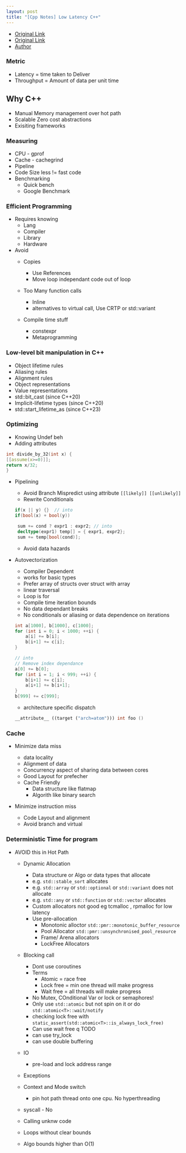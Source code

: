 ```yaml
---
layout: post
title: "[Cpp Notes] Low Latency C++"
---
```


* [Original Link](https://www.youtube.com/watch?v=EzmNeAhWqVs&ab_channel=CppNow)
* [Original Link](https://www.youtube.com/watch?v=5uIsadq-nyk&ab_channel=CppNow)
* [Author]()


### Metric 
*  Latency = time taken to Deliver 
*  Throughput = Amount of data per unit time

## Why C++
*  Manual Memory management over hot path
*  Scalable Zero cost abstractions
*  Exisiting frameworks

### Measuring 
*	CPU  - gprof
* Cache	 - cachegrind
* Pipeline 
* Code Size less != fast code
* Benchmarking
	+ Quick bench
	+ Google Benchmark

### Efficient Programming
* Requires knowing
	+ Lang
	+ Compiler
	+ Library
	+ Hardware
* Avoid 
	+ Copies
		- Use References
		- Move loop independant code out of loop
	+ Too Many function calls
		- Inline
		- alternatives to virtual call, Use CRTP or std::variant

	+ Compile time stuff
		- constexpr 
		- Metaprogramming

### Low-level bit manipulation in C++
* Object lifetime rules
* Aliasing rules
* Alignment rules
* Object representations
* Value representations
* std::bit_cast (since C++20)
* Implicit-lifetime types (since C++20)
* std::start_lifetime_as (since C++23)

### Optimizing
* Knowing Undef beh
* Adding attributes

```cpp
int divide_by_32(int x) {
[[assume(x>=0)]];
return x/32;
}
```
* Pipelining
	+ Avoid Branch Mispredict using attribute `[[likely]] [[unlikely]]`
	+ Rewrite Conditionals
	```cpp
	if(x || y) {}  // into
	if(bool(x) + bool(y))	
	``` 

  ```cpp
   sum += cond ? expr1 : expr2; // into
   decltype(expr1) temp[] = { expr1, expr2};
   sum += temp[bool(cond)];
  ```

  + Avoid data hazards

* Autovectorization
	+ Compiler Dependent
	+ works for basic types
	+ Prefer array of structs over struct with array
	+ linear traversal
	+ Loop is for
	+ Compile time iteration bounds
	+ No data dependant breaks
	+ No conditionals or aliasing or data  dependence on iterations  

	```cpp
	int a[1000], b[1000], c[1000];
	for (int i = 0; i < 1000; ++i) {
		a[i] += b[i];
		b[i+1] += c[i];	
	}

	// into
	// Remove index dependance 
	a[0] += b[0];
	for (int i = 1; i < 999; ++i) {
		b[i+1] += c[i];
		a[i+1] += b[i+1];
	}
	b[999] += c[999];
	```
	+ architecture specific dispatch
	```cpp
	__attribute__ ((target ("arch=atom"))) int foo ()
	```

### Cache 
* Minimize data miss
	+ data locality
	+ Alignment of data
	+ Concurrency aspect of sharing data between cores
	+ Good Layout for prefecher
	+ Cache Friendly
		- Data structure  like flatmap
		- Algorith like binary search

* Minimize instruction miss
	+ Code Layout and alignment
	+ Avoid branch and virtual



### Deterministic Time for program
* AVOID this in Hot Path
	+ Dynamic Allocation
		- Data structure or Algo or data types that allocate
		- e.g. `std::stable_sort` allocates
		- e.g. `std::array` or `std::optional` or `std::variant` does not allocate
		- e.g. `std::any` or `std::function` or `std::vector` allocates 
		- Custom allocators not good eg tcmalloc  , rpmalloc for low latency
		- Use pre-allocation 
			+ Monotonic alloctor `std::pmr::monotonic_buffer_resource`
			+ Pool Allocator `std::pmr::unsynchronised_pool_resource`
			+ Frame/ Arena allocators
			+ LockFree Allocators
	+ Blocking call
		- Dont use coroutines 
		- Terms
			+ Atomic = race free
			+ Lock free = min one thread will make progress
			+ Wait free = all threads will make progress
		- No Mutex, COnditional Var or lock or semaphores!
		- Only use `std::atomic` but not spin on it or do `std::atomic<T>::wait/notify`	
		- checking lock free with `static_assert(std::atomic<T>::is_always_lock_free)`
		- Can use wait free q  TODO
		- can use try_lock
		- can use double buffering

	+ IO
		- pre-load and lock address range

	+ Exceptions
	+ Context and Mode switch
		-  pin hot path thread onto one cpu. No hyperthreading
	+ syscall - No
	+ Calling unknw code
	+ Loops without clear bounds
	+ Algo bounds higher than O(1)
